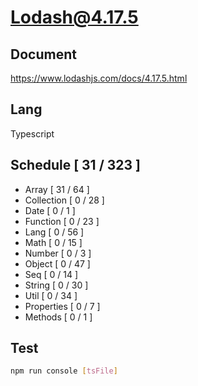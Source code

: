 # Lodash@4.17.5

## Document

https://www.lodashjs.com/docs/4.17.5.html

## Lang

Typescript

## Schedule [ 31 / 323 ]

* Array [ 31 / 64 ]
* Collection [ 0 / 28 ]
* Date [ 0 / 1 ]
* Function [ 0 / 23 ]
* Lang [ 0 / 56 ]
* Math [ 0 / 15 ]
* Number [ 0 / 3 ]
* Object [ 0 / 47 ]
* Seq [ 0 / 14 ]
* String [ 0 / 30 ]
* Util [ 0 / 34 ]
* Properties [ 0 / 7 ]
* Methods [ 0 / 1 ]

## Test

``` bash
npm run console [tsFile]
```